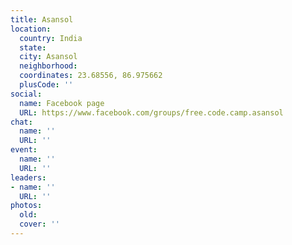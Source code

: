 ```yaml
---
title: Asansol
location:
  country: India
  state: 
  city: Asansol
  neighborhood: 
  coordinates: 23.68556, 86.975662
  plusCode: ''
social:
  name: Facebook page
  URL: https://www.facebook.com/groups/free.code.camp.asansol
chat:
  name: ''
  URL: ''
event:
  name: ''
  URL: ''
leaders:
- name: ''
  URL: ''
photos:
  old: 
  cover: ''
---
```

